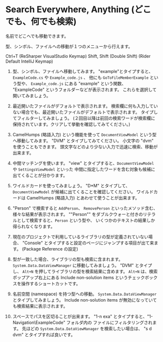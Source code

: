 ﻿# Search Everywhere, Anything (どこでも、何でも検索)

名前でどこへでも移動できます。

型、シンボル、ファイルへの移動が１つのメニューから行えます。

<shortcut id="Search Everywhere">Ctrl+T                      (ReSharper VisualStudio Keymap)</shortcut>
<shortcut id="Search Everywhere">Shift, Shift (Double Shift) (Rider Default IntelliJ Keymap)</shortcut>

1.  型、シンボル、ファイルへ移動してみます。
    "example"とタイプすると、`ExampleCode.cs` や `Example_code.js` 、
    他にも `GoToFileMemberExample` という型や、
    `Example_code.js` にある "example" という関数、
    "ExampleCode" というフォルダーなどが表示されます。
    これらを選択して開いてみましょう。

2.  最近開いたファイルがデフォルトで表示されます。
    検索欄に何も入力していない場合でも、最近開いたファイルがデフォルトで表示されます。
    タイプしてフィルターしてみましょう。
    (２回目以降は前回の検索ワードが検索欄に保持されています。クリアして挙動を確認してみてください。)

3.  CamelHumps (略語入力) という機能を使って `DocumentViewModel` という型へ移動してみます。
    "DVM" とタイプしてみてください。
    小文字の "dvm" を使うこともできます。
    頭文字などのより少ない入力で迅速に検索、移動が出来ます。

4.  中間マッチングを使います。
    "view" とタイプすると、`DocumentViewModel` や `SettingsViewModel` といった
    中間に指定したワードを含む対象も候補に出てくることが分かります。

5.  ワイルドカードを使ってみましょう。
    "D*M" とタイプして、`DocumentViewModel` が候補に出てくることを確認してください。
    ワイルドカードは CamelHumps (略語入力) とあわせて使うことが出来ます。

6.  "Person" で検索すると `AddPerson`、 `RemovePerson` といったメソッド含む、
    様々な結果が表示されます。
    ""Person"" をダブルクウォーと付きのリテラルとして検索すると、`Person` という型や、
    いくつかのテキストの結果しか得られなくなります。

7.  現在のプロジェクトで利用しているライブラリの型が定義されていない場合、
    "Console" とタイプすると設定のページにジャンプする項目が出て来ます。
    (Package Reference の設定)

8.  型が一致した場合、ライブラリの型も検索に含まれます。
    `System.Data.DataViewManager` に移動してみましょう。
    "DVM" とタイプし、 `Alt+N` を押してライブラリの型を検索結果に含めます。
    `Alt+N` は、検索ポップアップ右上にある Include non-solution items
    というチェックボックスを操作するショートカットです。

9.  名前空間 (namespace) を持つ型への移動。
    `System.Data.DataViewManager` とタイプしてみましょう。
    Include non-solution items が無効になっていても検索結果に表示されます。

10. スペースでパスを区切ることが出来ます。
    "1-n exa" とタイプすると、"1-Navigation\ExampleCode" フォルダ内の
    ファイルにフィルタリングされます。
    先ほどの `System.Data.DataViewManager` を検索したい場合は、
    "s d dvm" とタイプすれば良いです。
